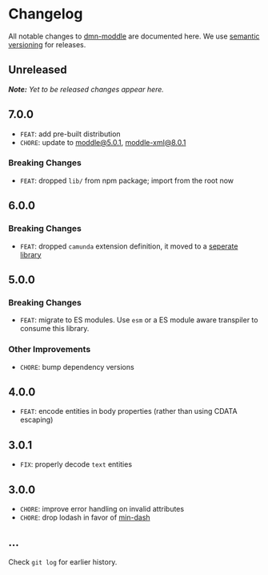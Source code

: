 # Changelog

All notable changes to [dmn-moddle](https://github.com/bpmn-io/dmn-moddle) are documented here. We use [semantic versioning](http://semver.org/) for releases.

## Unreleased

___Note:__ Yet to be released changes appear here._

## 7.0.0

* `FEAT`: add pre-built distribution
* `CHORE`: update to moddle@5.0.1, moddle-xml@8.0.1

### Breaking Changes

* `FEAT`: dropped `lib/` from npm package; import from the root now

## 6.0.0

### Breaking Changes

* `FEAT`: dropped `camunda` extension definition, it moved to a [seperate library](https://github.com/camunda/camunda-dmn-moddle)

## 5.0.0

### Breaking Changes

* `FEAT`: migrate to ES modules. Use `esm` or a ES module aware transpiler to consume this library.

### Other Improvements

* `CHORE`: bump dependency versions

## 4.0.0

* `FEAT`: encode entities in body properties (rather than using CDATA escaping)

## 3.0.1

* `FIX`: properly decode `text` entities

## 3.0.0

* `CHORE`: improve error handling on invalid attributes
* `CHORE`: drop lodash in favor of [min-dash](https://github.com/bpmn-io/min-dash)

## ...

Check `git log` for earlier history.
